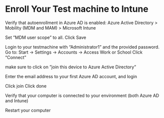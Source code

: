 # Enroll Your Test machine to Intune

Verify that autoenrollment in Azure AD is enabled: Azure Active Directory > Mobility (MDM and MAM) > Microsoft Intune
 
Set ”MDM user scope” to all. Click Save

Login to your testmachine with “Administrator1” and the provided password.
Go to: Start -> Settings -> Accounts -> Access Work or School
Click “Connect”
 
make sure to click on ”join this device to Azure Active Directory”

Enter the email address to your first Azure AD account, and login
 
Click join
Click done
 
Verify that your computer is connected to your environment (both Azure AD and Intune)

Restart your computer
